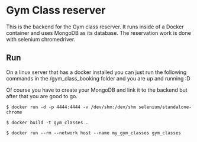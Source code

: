 # Gym Class reserver

This is the backend for the Gym class reserver. It runs inside of a Docker container and uses MongoDB as its database. The reservation work is done with selenium chromedriver.

## Run
On a linux server that has a docker installed you can just run the following commands in the /gym_class_booking folder and you are up and running :D

Of course you have to create your MongoDB and link it to the backend but after that you are good to go.

```
$ docker run -d -p 4444:4444 -v /dev/shm:/dev/shm selenium/standalone-chrome

$ docker build -t gym_classes .

$ docker run --rm --network host --name my_gym_classes gym_classes
```
